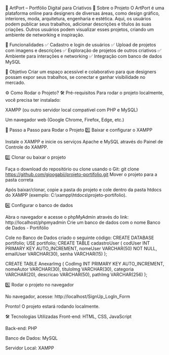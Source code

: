 🎨 ArtPort – Portfólio Digital para Criativos
📌 Sobre o Projeto
O ArtPort é uma plataforma online para designers de diversas áreas, como design gráfico, interiores, moda, arquitetura, engenharia e estética. Aqui, os usuários podem publicar seus trabalhos, adicionar descrições e títulos às suas criações. Outros usuários podem visualizar esses projetos, criando um ambiente de networking e inspiração.

🚀 Funcionalidades
✅ Cadastro e login de usuários
✅ Upload de projetos com imagens e descrições
✅ Exploração de projetos de outros criativos
✅ Ambiente para interações e networking
✅ Integração com banco de dados MySQL

🎯 Objetivo
Criar um espaço acessível e colaborativo para que designers possam expor seus trabalhos, se conectar e ganhar visibilidade no mercado.

⚙️ Como Rodar o Projeto?
🛠️ Pré-requisitos
Para rodar o projeto localmente, você precisa ter instalado:

XAMPP (ou outro servidor local compatível com PHP e MySQL)

Um navegador web (Google Chrome, Firefox, Edge, etc.)

🚀 Passo a Passo para Rodar o Projeto
1️⃣ Baixar e configurar o XAMPP

Instale o XAMPP e inicie os serviços Apache e MySQL através do Painel de Controle do XAMPP.

2️⃣ Clonar ou baixar o projeto

Faça o download do repositório ou clone usando o Git:
git clone https://github.com/gioogabii/projeto-portifolio.git
 Mover o projeto para a pasta correta

Após baixar/clonar, copie a pasta do projeto e cole dentro da pasta htdocs do XAMPP (exemplo: C:\xampp\htdocs\projeto-portifolio).

4️⃣ Configurar o banco de dados

Abra o navegador e acesse o phpMyAdmin através do link:
http://localhost/phpmyadmin
Crie um banco de dados com o nome Banco de Dados - Portifólio

Cole no Banco de Dados criado o seguinte código:
CREATE DATABASE portifolio;
USE portifolio;
CREATE TABLE cadastroUser (
    codUser INT PRIMARY KEY AUTO_INCREMENT,
    nomeUser VARCHAR(50) NOT NULL,
    emailUser VARCHAR(30),
    senha VARCHAR(15)
);

CREATE TABLE AnexarImg (
	CodImg INT PRIMARY KEY AUTO_INCREMENT,
    nomeAutor VARCHAR(30),
	tituloImg VARCHAR(30),
    categoria VARCHAR(20),
    descricao VARCHAR(50),
    pathImg VARCHAR(256)
);

5️⃣ Rodar o projeto no navegador

No navegador, acesse:
http://localhost/SignUp_LogIn_Form

Pronto! O projeto estará rodando localmente.

🛠️ Tecnologias Utilizadas
Front-end: HTML, CSS, JavaScript

Back-end: PHP

Banco de Dados: MySQL

Servidor Local: XAMPP

